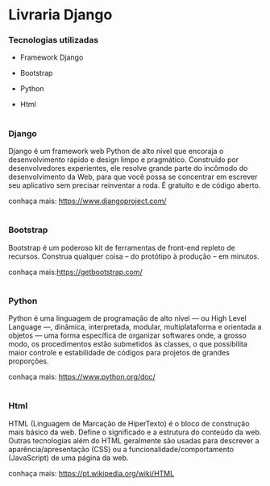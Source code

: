 # Livraria Django

### Tecnologias utilizadas
* Framework Django

* Bootstrap

* Python

* Html

#
### Django 
<p>Django é um framework web Python de alto nível que encoraja o desenvolvimento rápido e design limpo e pragmático. Construído por desenvolvedores experientes, ele resolve grande parte do incômodo do desenvolvimento da Web, para que você possa se concentrar em escrever seu aplicativo sem precisar reinventar a roda. É gratuito e de código aberto.

conhaça mais: https://www.djangoproject.com/
</p>

#
### Bootstrap
<p>Bootstrap é um poderoso kit de ferramentas de front-end repleto de recursos. Construa qualquer coisa – do protótipo à produção – em minutos.

conhaça mais:https://getbootstrap.com/
 </p>

#
### Python
<p>Python é uma linguagem de programação de alto nível — ou High Level Language —, dinâmica, interpretada, modular, multiplataforma e orientada a objetos — uma forma específica de organizar softwares onde, a grosso modo, os procedimentos estão submetidos às classes, o que possibilita maior controle e estabilidade de códigos para projetos de grandes proporções.

conhaça mais: https://www.python.org/doc/
</p>

#
### Html
<p>HTML (Linguagem de Marcação de HiperTexto) é o bloco de construção mais básico da web. Define o significado e a estrutura do conteúdo da web. Outras tecnologias além do HTML geralmente são usadas para descrever a aparência/apresentação (CSS) ou a funcionalidade/comportamento (JavaScript) de uma página da web.

conhaça mais: https://pt.wikipedia.org/wiki/HTML
</p>